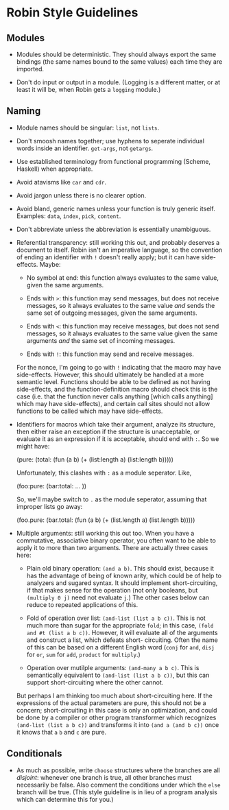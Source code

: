 Robin Style Guidelines
======================

Modules
-------

* Modules should be deterministic.  They should always export the same
  bindings (the same names bound to the same values) each time they
  are imported.

* Don't do input or output in a module.  (Logging is a different matter,
  or at least it will be, when Robin gets a `logging` module.)

Naming
------

* Module names should be singular: `list`, not `lists`.

* Don't smoosh names together; use hyphens to seperate individual
  words inside an identifier.  `get-args`, not `getargs`.

* Use established terminology from functional programming (Scheme,
  Haskell) when appropriate.

* Avoid atavisms like `car` and `cdr`.

* Avoid jargon unless there is no clearer option.

* Avoid bland, generic names unless your function is truly generic
  itself.  Examples: `data`, `index`, `pick`, `content`.

* Don't abbreviate unless the abbreviation is essentially unambiguous.

* Referential transparency: still working this out, and probably
  deserves a document to itself.  Robin isn't an imperative language,
  so the convention of ending an identifier with `!` doesn't really
  apply; but it can have side-effects.  Maybe:

  * No symbol at end: this function always evaluates to the same
    value, given the same arguments.

  * Ends with `>`: this function may send messages, but does not
    receive messages, so it always evaluates to the same value *and*
    sends the same set of outgoing messages, given the same arguments.

  * Ends with `<`: this function may receive messages, but does not
    send messages, so it always evaluates to the same value given the
    same arguments *and* the same set of incoming messages.

  * Ends with `!`: this function may send and receive messages.

  For the nonce, I'm going to go with `!` indicating that the macro
  may have side-effects.  However, this should ultimately be handled at
  a more semantic level.  Functions should be able to be defined as
  not having side-effects, and the function-definition macro should
  check this is the case (i.e. that the function never calls anything
  [which calls anything] which may have side-effects), and certain
  call sites should not allow functions to be called which may have
  side-effects.

* Identifiers for macros which take their argument, analyze its
  structure, then either raise an exception if the structure is
  unacceptable, or evaluate it as an expression if it is acceptable,
  should end with `:`.  So we might have:

    (pure: (total: (fun (a b) (+ (list:length a) (list:length b)))))

  Unfortunately, this clashes with `:` as a module seperator.  Like,

    (foo:pure: (bar:total: ... ))

  So, we'll maybe switch to `.` as the module seperator, assuming that
  improper lists go away:

    (foo.pure: (bar.total:
      (fun (a b)
        (+ (list.length a) (list.length b)))))

* Multiple arguments: still working this out too.  When you have a
  commutative, associative binary operator, you often want to be able
  to apply it to more than two arguments.  There are actually three
  cases here:
  
  * Plain old binary operation: `(and a b)`.  This should exist,
    because it has the advantage of being of known arity, which could
    be of help to analyzers and sugared syntax.  It should implement
    short-circuiting, if that makes sense for the operation (not only
    booleans, but `(multiply 0 j)` need not evaluate `j`.)  The other
    cases below can reduce to repeated applications of this.

  * Fold of operation over list: `(and-list (list a b c))`.  This
    is not much more than sugar for the appropriate `fold`; in this
    case, `(fold and #t (list a b c))`.  However, it will evaluate
    all of the arguments and construct a list, which defeats short-
    circuiting.  Often the name of this can be based on a different
    English word (`conj` for `and`, `disj` for `or`, `sum` for `add`,
    `product` for `multiply`.)

  * Operation over mutilple arguments: `(and-many a b c)`.  This is
    semantically equivalent to `(and-list (list a b c))`, but this
    can support short-circuiting where the other cannot.

  But perhaps I am thinking too much about short-circuiting here.
  If the expressions of the actual parameters are pure, this should
  not be a concern; short-circuiting in this case is only an optimization,
  and could be done by a compiler or other program transformer which
  recognizes `(and-list (list a b c))` and transforms it into
  `(and a (and b c))` once it knows that `a` `b` and `c` are pure.

Conditionals
------------

* As much as possible, write `choose` structures where the branches
  are all _disjoint_: whenever one branch is true, all other branches
  must necessarily be false.  Also comment the conditions under which
  the `else` branch will be true.  (This style guideline is in lieu
  of a program analysis which can determine this for you.)
